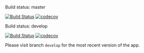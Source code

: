 Build status: master

[![Build Status](https://app.bitrise.io/app/6f9a6bc156cb80c7/status.svg?token=V3MuyNfqVnFfMHyaE7G_Yg&branch=master)](https://app.bitrise.io/app/6f9a6bc156cb80c7)
[![codecov](https://codecov.io/gh/komidawi/PizzaCostCalculator/branch/master/graph/badge.svg)](https://codecov.io/gh/komidawi/PizzaCostCalculator)


Build status: develop

[![Build Status](https://app.bitrise.io/app/6f9a6bc156cb80c7/status.svg?token=V3MuyNfqVnFfMHyaE7G_Yg&branch=develop)](https://app.bitrise.io/app/6f9a6bc156cb80c7)
[![codecov](https://codecov.io/gh/komidawi/PizzaCostCalculator/branch/develop/graph/badge.svg)](https://codecov.io/gh/komidawi/PizzaCostCalculator)


Please visit branch `develop` for the most recent version of the app.